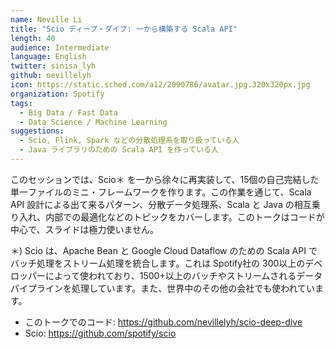 ```yaml
---
name: Neville Li
title: "Scio ディープ・ダイブ: 一から構築する Scala API"
length: 40
audience: Intermediate
language: English
twitter: sinisa_lyh
github: nevillelyh
icon: https://static.sched.com/a12/2090786/avatar.jpg.320x320px.jpg
organization: Spotify
tags:
  - Big Data / Fast Data
  - Data Science / Machine Learning
suggestions:
  - Scio, Flink, Spark などの分散処理系を取り扱っている人
  - Java ライブラリのための Scala API を作っている人
---
```

このセッションでは、Scio＊ を一から徐々に再実装して、15個の自己完結した単一ファイルのミニ・フレームワークを作ります。この作業を通じて、Scala API 設計による出て来るパターン、分散データ処理系、Scala と Java の相互乗り入れ、内部での最適化などのトピックをカバーします。このトークはコードが中心で、スライドは極力使いません。

＊) Scio は、Apache Bean と Google Cloud Dataflow のための Scala API でバッチ処理をストリーム処理を統合します。これは Spotify社の 300以上のデベロッパーによって使われており、1500+以上のバッチやストリームされるデータパイプラインを処理しています。また、世界中のその他の会社でも使われています。

- このトークでのコード: https://github.com/nevillelyh/scio-deep-dive
- Scio: https://github.com/spotify/scio
